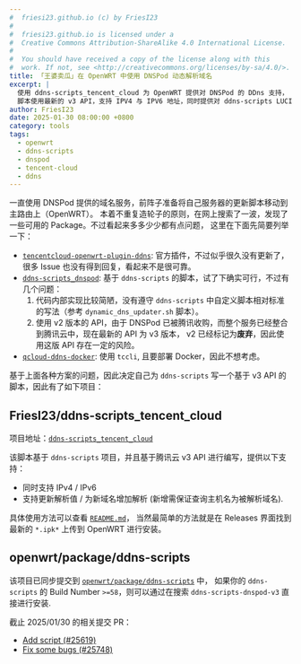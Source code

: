 ```yaml
---
#  friesi23.github.io (c) by FriesI23
#
#  friesi23.github.io is licensed under a
#  Creative Commons Attribution-ShareAlike 4.0 International License.
#
#  You should have received a copy of the license along with this
#  work. If not, see <http://creativecommons.org/licenses/by-sa/4.0/>.
title: 「王婆卖瓜」在 OpenWRT 中使用 DNSPod 动态解析域名
excerpt: |
  使用 ddns-scripts_tencent_cloud 为 OpenWRT 提供对 DNSPod 的 DDns 支持，
  脚本使用最新的 v3 API，支持 IPV4 与 IPV6 地址，同时提供对 ddns-scripts LUCI 界面中的各种配置项的兼容。
author: FriesI23
date: 2025-01-30 08:00:00 +0800
category: tools
tags:
  - openwrt
  - ddns-scripts
  - dnspod
  - tencent-cloud
  - ddns
---
```


一直使用 DNSPod 提供的域名服务，前阵子准备将自己服务器的更新脚本移动到主路由上（OpenWRT）。
本着不重复造轮子的原则，在网上搜索了一波，发现了一些可用的 Package。不过看起来多多少少都有点问题，
这里在下面先简要列举一下：

- [`tencentcloud-openwrt-plugin-ddns`][tencentcloud-openwrt-plugin-ddns]: 官方插件，不过似乎很久没有更新了，
  很多 Issue 也没有得到回复，看起来不是很可靠。
- [`ddns-scripts_dnspod`][ddns-scripts_dnspod]: 基于 `ddns-scripts` 的脚本，试了下确实可行，不过有几个问题：
  1. 代码内部实现比较简陋，没有遵守 `ddns-scripts` 中自定义脚本相对标准的写法（参考 `dynamic_dns_updater.sh` 脚本）。
  2. 使用 v2 版本的 API，由于 DNSPod 已被腾讯收购，而整个服务已经整合到腾讯云中，现在最新的 API 为 v3 版本，
     v2 已经标记为**废弃**，因此使用这版 API 存在一定的风险。
- [`qcloud-ddns-docker`][qcloud-ddns-docker]: 使用 `tccli`, 且要部署 Docker，因此不想考虑。

基于上面各种方案的问题，因此决定自己为 `ddns-scripts` 写一个基于 v3 API 的脚本，因此有了如下项目：

## FriesI23/ddns-scripts_tencent_cloud

项目地址：[`ddns-scripts_tencent_cloud`][ddns-scripts_tencent_cloud]

该脚本基于 `ddns-scripts` 项目，并且基于腾讯云 v3 API 进行编写，提供以下支持：

- 同时支持 IPv4 / IPv6
- 支持更新解析值 / 为新域名增加解析 (新增需保证查询主机名为被解析域名).

具体使用方法可以查看 [`README.md`][ddns-scripts_tencent_cloud/readme]，
当然最简单的方法就是在 Releases 界面找到最新的 `*.ipk*` 上传到 OpenWRT 进行安装。

## openwrt/package/ddns-scripts

该项目已同步提交到 [`openwrt/package/ddns-scripts`][ddns-scripts/update_dnspod_cn_v3.sh] 中，
如果你的 `ddns-scripts` 的 Build Number `>=58`，则可以通过在搜索 `ddns-scripts-dnspod-v3` 直接进行安装.

截止 2025/01/30 的相关提交 PR：

- [Add script (#25619)](https://github.com/openwrt/packages/pull/25619)
- [Fix some bugs (#25748)](https://github.com/openwrt/packages/pull/25748)

<!-- refs -->

[tencentcloud-openwrt-plugin-ddns]: https://github.com/Tencent-Cloud-Plugins/tencentcloud-openwrt-plugin-ddns
[ddns-scripts_dnspod]: https://github.com/nixonli/ddns-scripts_dnspod
[qcloud-ddns-docker]: https://github.com/AllanChain/qcloud-ddns-docker
[ddns-scripts_tencent_cloud]: https://github.com/FriesI23/ddns-scripts_tencent_cloud
[ddns-scripts_tencent_cloud/readme]: https://github.com/FriesI23/ddns-scripts_tencent_cloud/blob/master/README.md
[ddns-scripts/update_dnspod_cn_v3.sh]: https://github.com/openwrt/packages/blob/master/net/ddns-scripts/files/usr/lib/ddns/update_dnspod_cn_v3.sh
